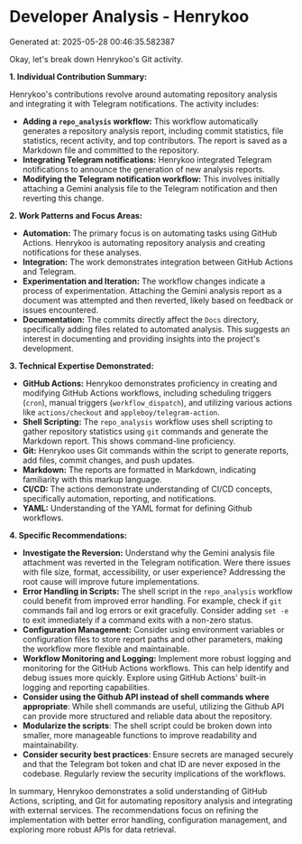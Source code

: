# Developer Analysis - Henrykoo
Generated at: 2025-05-28 00:46:35.582387

Okay, let's break down Henrykoo's Git activity.

**1. Individual Contribution Summary:**

Henrykoo's contributions revolve around automating repository analysis and integrating it with Telegram notifications. The activity includes:

*   **Adding a `repo_analysis` workflow:** This workflow automatically generates a repository analysis report, including commit statistics, file statistics, recent activity, and top contributors. The report is saved as a Markdown file and committed to the repository.
*   **Integrating Telegram notifications:**  Henrykoo integrated Telegram notifications to announce the generation of new analysis reports.
*   **Modifying the Telegram notification workflow:** This involves initially attaching a Gemini analysis file to the Telegram notification and then reverting this change.

**2. Work Patterns and Focus Areas:**

*   **Automation:** The primary focus is on automating tasks using GitHub Actions.  Henrykoo is automating repository analysis and creating notifications for these analyses.
*   **Integration:**  The work demonstrates integration between GitHub Actions and Telegram.
*   **Experimentation and Iteration:** The workflow changes indicate a process of experimentation. Attaching the Gemini analysis report as a document was attempted and then reverted, likely based on feedback or issues encountered.
*   **Documentation:** The commits directly affect the `Docs` directory, specifically adding files related to automated analysis. This suggests an interest in documenting and providing insights into the project's development.

**3. Technical Expertise Demonstrated:**

*   **GitHub Actions:**  Henrykoo demonstrates proficiency in creating and modifying GitHub Actions workflows, including scheduling triggers (`cron`), manual triggers (`workflow_dispatch`), and utilizing various actions like `actions/checkout` and `appleboy/telegram-action`.
*   **Shell Scripting:** The `repo_analysis` workflow uses shell scripting to gather repository statistics using `git` commands and generate the Markdown report.  This shows command-line proficiency.
*   **Git:** Henrykoo uses Git commands within the script to generate reports, add files, commit changes, and push updates.
*   **Markdown:**  The reports are formatted in Markdown, indicating familiarity with this markup language.
*   **CI/CD:** The actions demonstrate understanding of CI/CD concepts, specifically automation, reporting, and notifications.
*   **YAML:** Understanding of the YAML format for defining Github workflows.

**4. Specific Recommendations:**

*   **Investigate the Reversion:**  Understand why the Gemini analysis file attachment was reverted in the Telegram notification.  Were there issues with file size, format, accessibility, or user experience?  Addressing the root cause will improve future implementations.
*   **Error Handling in Scripts:** The shell script in the `repo_analysis` workflow could benefit from improved error handling.  For example, check if `git` commands fail and log errors or exit gracefully. Consider adding `set -e` to exit immediately if a command exits with a non-zero status.
*   **Configuration Management:** Consider using environment variables or configuration files to store report paths and other parameters, making the workflow more flexible and maintainable.
*   **Workflow Monitoring and Logging:**  Implement more robust logging and monitoring for the GitHub Actions workflows.  This can help identify and debug issues more quickly.  Explore using GitHub Actions' built-in logging and reporting capabilities.
*   **Consider using the Github API instead of shell commands where appropriate**: While shell commands are useful, utilizing the Github API can provide more structured and reliable data about the repository.
*   **Modularize the scripts**:  The shell script could be broken down into smaller, more manageable functions to improve readability and maintainability.
*   **Consider security best practices**:  Ensure secrets are managed securely and that the Telegram bot token and chat ID are never exposed in the codebase. Regularly review the security implications of the workflows.

In summary, Henrykoo demonstrates a solid understanding of GitHub Actions, scripting, and Git for automating repository analysis and integrating with external services. The recommendations focus on refining the implementation with better error handling, configuration management, and exploring more robust APIs for data retrieval.
